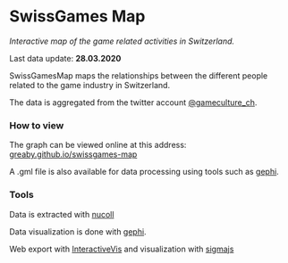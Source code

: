 # SwissGames Map

_Interactive map of the game related activities in Switzerland._

Last data update: **28.03.2020**

SwissGamesMap maps the relationships between the different people related to the game industry in Switzerland.

The data is aggregated from the twitter account [@gameculture_ch](https://twitter.com/gameculture_ch).

### How to view

The graph can be viewed online at this address: [greaby.github.io/swissgames-map](https://greaby.github.io/swissgames-map/)

A .gml file is also available for data processing using tools such as [gephi](https://gephi.org/).

### Tools

Data is extracted with [nucoll](https://github.com/jdevoo/nucoll)

Data visualization is done with [gephi](https://gephi.org/).

Web export with [InteractiveVis](https://github.com/oxfordinternetinstitute/InteractiveVis) and visualization with [sigmajs](http://sigmajs.org/)
